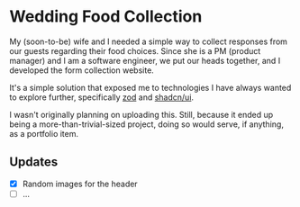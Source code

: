 # Wedding Food Collection

My (soon-to-be) wife and I needed a simple way to collect responses from our guests regarding their food choices. Since she is a PM (product manager) and I am a software engineer, we put our heads together, and I developed the form collection website.

It's a simple solution that exposed me to technologies I have always wanted to explore further, specifically [zod](https://zod.dev/) and [shadcn/ui](https://ui.shadcn.com/).

I wasn't originally planning on uploading this. Still, because it ended up being a more-than-trivial-sized project, doing so would serve, if anything, as a portfolio item.

## Updates

- [x] Random images for the header
- [ ] ...
